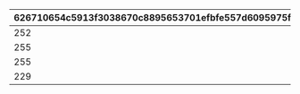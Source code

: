|626710654c5913f3038670c8895653701efbfe557d6095975fa88ac11ffa54c5|39bac634161decb3e8b35f204a1f7154593e5749feb5d3c73f5e72181cd74357|cb1df4ae3f17b0e2ffacbcc3d5eee523f6d3cbff9580495552673742bc09f8a5|d5a36330c645a44f7014e6c0753b3c3e066bf881f8a94cc167177f2efa0baf2f|
| --- | --- | --- | --- |
|252|1|234|210|
|255|2|241|225|
|255|3|209|171|
|229|4|181|141|